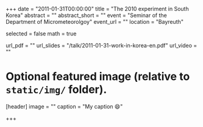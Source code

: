 +++
date = "2011-01-31T00:00:00"
title = "The 2010 experiment in South Korea"
abstract = ""
abstract_short = ""
event = "Seminar of the Department of Micrometeorolgoy"
event_url = ""
location = "Bayreuth"

selected = false
math = true

url_pdf = ""
url_slides = "/talk/2011-01-31-work-in-korea-en.pdf"
url_video = ""

# Optional featured image (relative to `static/img/` folder).
[header]
image = ""
caption = "My caption :smile:"

+++
